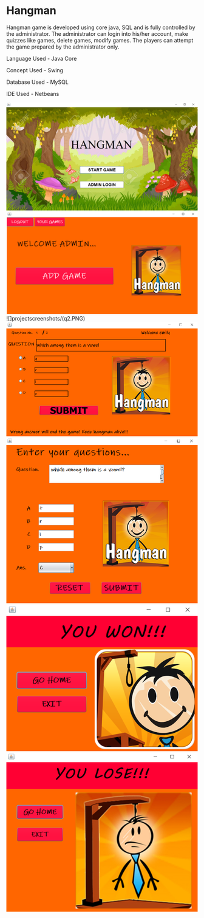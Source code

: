 # Hangman
Hangman game is developed using core java, SQL and is fully controlled by the administrator. The administrator can login into his/her account, make quizzes like games, delete games, modify games. The players can attempt the game prepared by the administrator only.

Language Used - Java Core

Concept Used - Swing

Database Used - MySQL

IDE Used - Netbeans

![](projectscreenshots/start.PNG)
![](projectscreenshots/a2.PNG)
![]projectscreenshots/(q2.PNG)
![](projectscreenshots/ans.PNG)
![](projectscreenshots/questions.PNG)
![](projectscreenshots/won.PNG)
![](projectscreenshots/lost.PNG)
